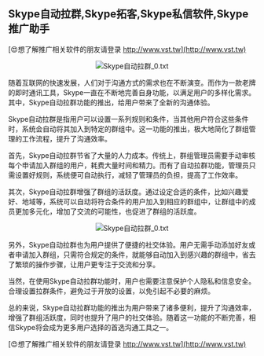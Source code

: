 ## **Skype自动拉群,Skype拓客,Skype私信软件,Skype推广助手**

[😍想了解推广相关软件的朋友请登录 http://www.vst.tw](http://www.vst.tw)

 <center><img src="https://vst.tw/MP4/tuiguang/png/2.png" alt="Skype自动拉群_0.txt"></center>

随着互联网的快速发展，人们对于沟通方式的需求也在不断演变。而作为一款老牌的即时通讯工具，Skype一直在不断地完善自身功能，以满足用户的多样化需求。其中，Skype自动拉群功能的推出，给用户带来了全新的沟通体验。

Skype自动拉群是指用户可以设置一系列规则和条件，当其他用户符合这些条件时，系统会自动将其加入到特定的群组中。这一功能的推出，极大地简化了群组管理的工作流程，提升了沟通效率。

首先，Skype自动拉群节省了大量的人力成本。传统上，群组管理员需要手动审核每个申请加入群组的用户，耗费大量时间和精力。而有了自动拉群功能，管理员只需设置好规则，系统便可自动执行，减轻了管理员的负担，提高了工作效率。

其次，Skype自动拉群增强了群组的活跃度。通过设定合适的条件，比如兴趣爱好、地域等，系统可以自动将符合条件的用户加入到相应的群组中，让群组中的成员更加多元化，增加了交流的可能性，也促进了群组的活跃度。

 <center><img src="https://vst.tw/MP4/tuiguang/png/6.png" alt="Skype自动拉群_0.txt"></center>

另外，Skype自动拉群也为用户提供了便捷的社交体验。用户无需手动添加好友或者申请加入群组，只需符合规定的条件，就能够自动加入到感兴趣的群组中，省去了繁琐的操作步骤，让用户更专注于交流和分享。

当然，在使用Skype自动拉群功能时，用户也需要注意保护个人隐私和信息安全。合理设置拉群条件，避免过于开放的设置，以免引起不必要的麻烦。

总的来说，Skype自动拉群功能的推出为用户带来了诸多便利，提升了沟通效率，增强了群组活跃度，同时也提升了用户的社交体验。随着这一功能的不断完善，相信Skype将会成为更多用户选择的首选沟通工具之一。

[😍想了解推广相关软件的朋友请登录 http://www.vst.tw](http://www.vst.tw)



